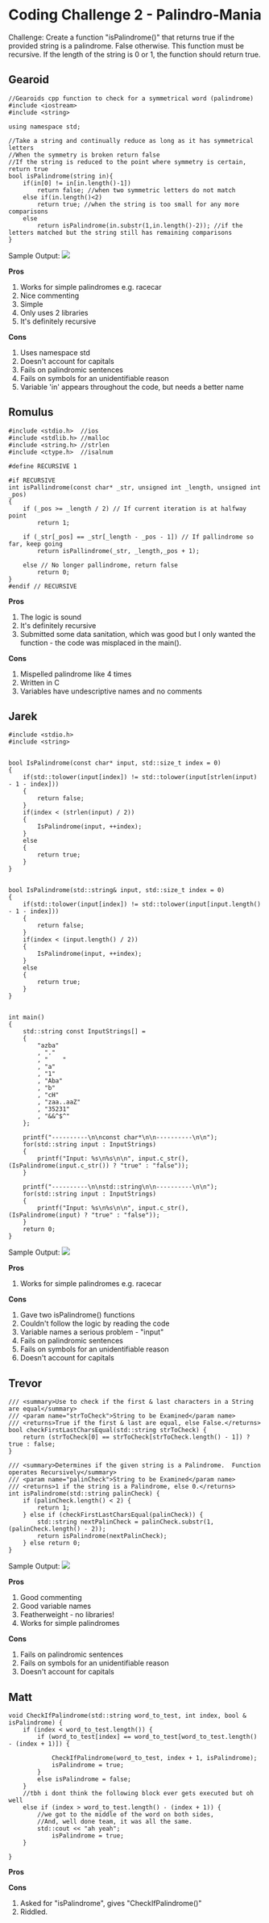 # Coding Challenge 2 - Palindro-Mania
Challenge: Create a function "isPalindrome()" that returns true if the provided string is a palindrome. False otherwise. This function must be recursive. If the length of the string is 0 or 1, the function should return true.
## Gearoid
```
//Gearoids cpp function to check for a symmetrical word (palindrome)
#include <iostream>
#include <string>

using namespace std;

//Take a string and continually reduce as long as it has symmetrical letters
//When the symmetry is broken return false
//If the string is reduced to the point where symmetry is certain, return true
bool isPalindrome(string in){
    if(in[0] != in[in.length()-1]) 
        return false; //when two symmetric letters do not match
    else if(in.length()<2)
        return true; //when the string is too small for any more comparisons
    else
        return isPalindrome(in.substr(1,in.length()-2)); //if the letters matched but the string still has remaining comparisons
}
```
Sample Output: ![](./images/gearoid.png)

**Pros**
1. Works for simple palindromes e.g. racecar
1. Nice commenting
1. Simple
1. Only uses 2 libraries
1. It's definitely recursive

**Cons**
1. Uses namespace std
1. Doesn't account for capitals
1. Fails on palindromic sentences
1. Fails on symbols for an unidentifiable reason
1. Variable 'in' appears throughout the code, but needs a better name

## Romulus
```
#include <stdio.h>  //ios
#include <stdlib.h> //malloc
#include <string.h> //strlen
#include <ctype.h>  //isalnum

#define RECURSIVE 1

#if RECURSIVE
int isPallindrome(const char* _str, unsigned int _length, unsigned int _pos)
{
	if (_pos >= _length / 2) // If current iteration is at halfway point
		return 1;

	if (_str[_pos] == _str[_length - _pos - 1]) // If pallindrome so far, keep going
		return isPallindrome(_str, _length,_pos + 1);

	else // No longer pallindrome, return false
		return 0;
}
#endif // RECURSIVE
```

**Pros**
1. The logic is sound
1. It's definitely recursive
1. Submitted some data sanitation, which was good but I only wanted the function - the code was misplaced in the main().

**Cons**
1. Mispelled palindrome like 4 times
1. Written in C
1. Variables have undescriptive names and no comments

## Jarek
```
#include <stdio.h>
#include <string>


bool IsPalindrome(const char* input, std::size_t index = 0)
{
    if(std::tolower(input[index]) != std::tolower(input[strlen(input) - 1 - index]))
    {
        return false;
    }
    if(index < (strlen(input) / 2))
    {
        IsPalindrome(input, ++index);
    }
    else
    {
        return true;
    }
}


bool IsPalindrome(std::string& input, std::size_t index = 0)
{
    if(std::tolower(input[index]) != std::tolower(input[input.length() - 1 - index]))
    {
        return false;
    }
    if(index < (input.length() / 2))
    {
        IsPalindrome(input, ++index);
    }
    else
    {
        return true;
    }
}


int main()
{
    std::string const InputStrings[] =
    {
        "azba"
        , "."
        , "    "
        , "a"
        , "1"
        , "Aba"
        , "b"
        , "cH"
        , "zaa..aaZ"
        , "35231"
        , "&&^$^"
    };

    printf("----------\n\nconst char*\n\n----------\n\n");
    for(std::string input : InputStrings)
    {
        printf("Input: %s\n%s\n\n", input.c_str(), (IsPalindrome(input.c_str()) ? "true" : "false"));
    }

    printf("----------\n\nstd::string\n\n----------\n\n");
    for(std::string input : InputStrings)
    {
        printf("Input: %s\n%s\n\n", input.c_str(), (IsPalindrome(input) ? "true" : "false"));
    }
    return 0;
}
```
Sample Output: ![](./images/jarek.png)

**Pros**
1. Works for simple palindromes e.g. racecar

**Cons**
1. Gave two isPalindrome() functions
1. Couldn't follow the logic by reading the code
1. Variable names a serious problem - "input"
1. Fails on palindromic sentences
1. Fails on symbols for an unidentifiable reason
1. Doesn't account for capitals

## Trevor
```
/// <summary>Use to check if the first & last characters in a String are equal</summary>
/// <param name="strToCheck">String to be Examined</param name>
/// <returns>True if the first & last are equal, else False.</returns>
bool checkFirstLastCharsEqual(std::string strToCheck) {
    return (strToCheck[0] == strToCheck[strToCheck.length() - 1]) ? true : false;
}

/// <summary>Determines if the given string is a Palindrome.  Function operates Recursively</summary>
/// <param name="palinCheck">String to be Examined</param name>
/// <returns>1 if the string is a Palindrome, else 0.</returns>
int isPalindrome(std::string palinCheck) {
    if (palinCheck.length() < 2) {
        return 1;
    } else if (checkFirstLastCharsEqual(palinCheck)) {
        std::string nextPalinCheck = palinCheck.substr(1,(palinCheck.length() - 2));
        return isPalindrome(nextPalinCheck);
    } else return 0;
}
```
Sample Output: ![](./images/trevor.png)

**Pros**
1. Good commenting
1. Good variable names
1. Featherweight - no libraries!
1. Works for simple palindromes

**Cons**
1. Fails on palindromic sentences
1. Fails on symbols for an unidentifiable reason
1. Doesn't account for capitals

## Matt
```
void CheckIfPalindrome(std::string word_to_test, int index, bool & isPalindrome) {
	if (index < word_to_test.length()) {
		if (word_to_test[index] == word_to_test[word_to_test.length() - (index + 1)]) {

			CheckIfPalindrome(word_to_test, index + 1, isPalindrome);
			isPalindrome = true;
		}
		else isPalindrome = false;
	}
	//tbh i dont think the following block ever gets executed but oh well
	else if (index > word_to_test.length() - (index + 1)) {
		//we got to the middle of the word on both sides,
		//And, well done team, it was all the same.
		std::cout << "ah yeah";
			isPalindrome = true;
	}
	
}
```

**Pros**

**Cons**
1. Asked for "isPalindrome", gives "CheckIfPalindrome()"
1. Riddled.